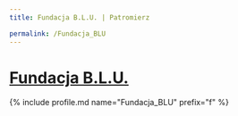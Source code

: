 ```yaml
---
title: Fundacja B.L.U. | Patromierz

permalink: /Fundacja_BLU
---
```


# [Fundacja B.L.U.](https://patronite.pl/Fundacja_BLU)

{% include profile.md name="Fundacja_BLU" prefix="f" %}
